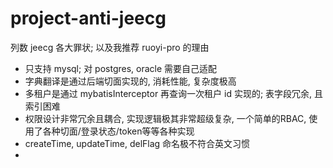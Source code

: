 # project-anti-jeecg
列数 jeecg 各大罪状; 以及我推荐 ruoyi-pro 的理由

+ 只支持 mysql; 对 postgres, oracle 需要自己适配
+ 字典翻译是通过后端切面实现的, 消耗性能, 复杂度极高
+ 多租户是通过 mybatisInterceptor 再查询一次租户 id 实现的; 表字段冗余, 且索引困难
+ 权限设计非常冗余且耦合, 实现逻辑极其非常超级复杂, 一个简单的RBAC, 使用了各种切面/登录状态/token等等各种实现
+ createTime, updateTime, delFlag 命名极不符合英文习惯
+ 
